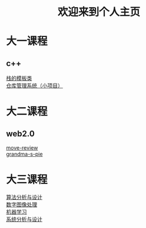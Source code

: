 # <center> 欢迎来到个人主页 </center>

#  大一课程
## c++
[栈的模板类](https://github.com/chengwenwu/MyStackTemplate)<br>
[仓库管理系统（小项目）](https://github.com/chengwenwu/warehouse-management-system)<br>

#  大二课程
## web2.0
[move-review](https://chengwenwu.github.io/web2.0/123.png)<br>
[grandma-s-pie](https://github.com/chengwenwu/grandma-s-pie)<br>
# 大三课程
[算法分析与设计](https://github.com/chengwenwu/algorithms-analysis-and-design)<br>
[数字图像处理](https://github.com/chengwenwu/digital-image-process)<br>
[机器学习](https://github.com/chengwenwu/ML)<br>
[系统分析与设计](https://chengwenwu.github.io/OOAD) <br>
